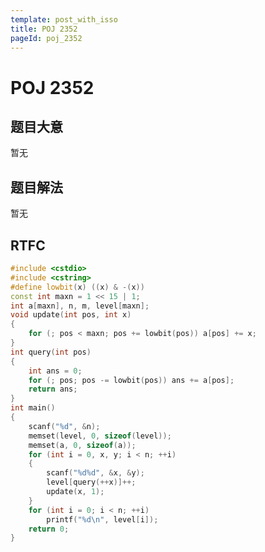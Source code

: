 ```yaml
---
template: post_with_isso
title: POJ 2352
pageId: poj_2352
---
```


# POJ 2352
<span id="poem"></span><script>$(function(){$.ajax('/api/poem?rnd='+Date.now()+Math.random()).done(function(data){$('#poem').text(data);});});</script>
## 题目大意
暂无

## 题目解法
暂无

## RTFC

```cpp
#include <cstdio>
#include <cstring>
#define lowbit(x) ((x) & -(x))
const int maxn = 1 << 15 | 1;
int a[maxn], n, m, level[maxn];
void update(int pos, int x)
{
    for (; pos < maxn; pos += lowbit(pos)) a[pos] += x;
}
int query(int pos)
{
    int ans = 0;
    for (; pos; pos -= lowbit(pos)) ans += a[pos];
    return ans;
}
int main()
{
    scanf("%d", &n);
    memset(level, 0, sizeof(level));
    memset(a, 0, sizeof(a));
    for (int i = 0, x, y; i < n; ++i)
    {
        scanf("%d%d", &x, &y);
        level[query(++x)]++;
        update(x, 1);
    }
    for (int i = 0; i < n; ++i)
        printf("%d\n", level[i]);
    return 0;
}
```
<div id="__comment"></div>
